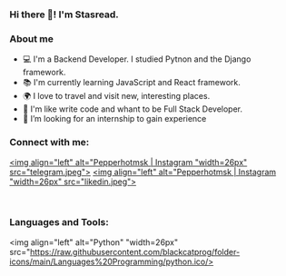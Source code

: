 ### Hi there 👋! I'm Stasread.

### About me

- 💻 I'm a Backend Developer. I studied Pytnon and the Django framework.
- 📚 I'm currently learning JavaScript and React framework.
- 🌍 I love to travel and visit new, interesting places.
- 🤩 I'm like write code and whant to be Full Stack Developer.
- 🤔 I’m looking  for an internship to gain experience

### Connect with me:
[<img align="left" alt="Pepperhotmsk | Instagram "width=26px" src="telegram.jpeg">][telegram]
[<img align="left" alt="Pepperhotmsk | Instagram "width=26px" src="likedin.jpeg">][linkedin]

<br />

### Languages and Tools:

<img align="left" alt="Python" "width=26px" src="https://raw.githubusercontent.com/blackcatprog/folder-icons/main/Languages%20Programming/python.ico/>


<br />

[telegram]:https://t.me/pepperhotmsk
[linkedin]:https://www.linkedin.com/in/stanislav-ocunev-203106238/

